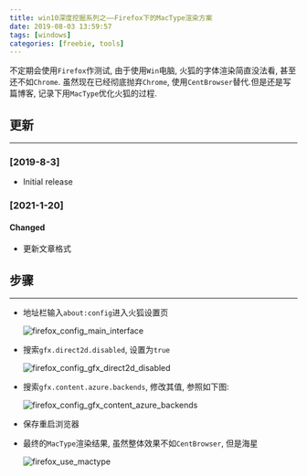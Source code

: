 ```yaml
---
title: win10深度挖掘系列之——Firefox下的MacType渲染方案
date: 2019-08-03 13:59:57
tags: [windows]
categories: [freebie, tools]
---
```


不定期会使用`Firefox`作测试, 由于使用`Win`电脑, 火狐的字体渲染简直没法看, 甚至还不如`Chrome`. 虽然现在已经彻底抛弃`Chrome`, 使用`CentBrowser`替代.但是还是写篇博客, 记录下用`MacType`优化火狐的过程.


<!-- more -->


## 更新

------

### [2019-8-3]

- Initial release

### [2021-1-20]

#### Changed

- 更新文章格式

## 步骤

------

- 地址栏输入`about:config`进入火狐设置页

  ![firefox_config_main_interface](https://oos.blog.yyge.top/2019/8/3/win10%E6%B7%B1%E5%BA%A6%E6%8C%96%E6%8E%98%E7%B3%BB%E5%88%97%E4%B9%8B%E2%80%94%E2%80%94Firefox%E4%B8%8B%E7%9A%84MacType%E6%B8%B2%E6%9F%93%E6%96%B9%E6%A1%88/images/firefox_config_main_interface.png?imageView2/0/q/75|watermark/2/text/6Ziz5ZOl5bCP56uZ/font/5b6u6L2v6ZuF6buR/fontsize/440/fill/IzE4OTBGRg==/dissolve/100/gravity/SouthEast/dx/10/dy/10|imageslim)

- 搜索`gfx.direct2d.disabled`, 设置为`true`

  ![firefox_config_gfx_direct2d_disabled](https://oos.blog.yyge.top/2019/8/3/win10%E6%B7%B1%E5%BA%A6%E6%8C%96%E6%8E%98%E7%B3%BB%E5%88%97%E4%B9%8B%E2%80%94%E2%80%94Firefox%E4%B8%8B%E7%9A%84MacType%E6%B8%B2%E6%9F%93%E6%96%B9%E6%A1%88/images/firefox_config_gfx_direct2d_disabled.png?imageView2/0/q/75|watermark/2/text/6Ziz5ZOl5bCP56uZ/font/5b6u6L2v6ZuF6buR/fontsize/440/fill/IzE4OTBGRg==/dissolve/100/gravity/SouthEast/dx/10/dy/10|imageslim)

- 搜索`gfx.content.azure.backends`, 修改其值, 参照如下图:

  ![firefox_config_gfx_content_azure_backends](https://oos.blog.yyge.top/2019/8/3/win10%E6%B7%B1%E5%BA%A6%E6%8C%96%E6%8E%98%E7%B3%BB%E5%88%97%E4%B9%8B%E2%80%94%E2%80%94Firefox%E4%B8%8B%E7%9A%84MacType%E6%B8%B2%E6%9F%93%E6%96%B9%E6%A1%88/images/firefox_config_gfx_content_azure_backends.png?imageView2/0/q/75|watermark/2/text/6Ziz5ZOl5bCP56uZ/font/5b6u6L2v6ZuF6buR/fontsize/440/fill/IzE4OTBGRg==/dissolve/100/gravity/SouthEast/dx/10/dy/10|imageslim)

- 保存重启浏览器
- 最终的`MacType`渲染结果, 虽然整体效果不如`CentBrowser`, 但是海星

  ![firefox_use_mactype](https://oos.blog.yyge.top/2019/8/3/win10%E6%B7%B1%E5%BA%A6%E6%8C%96%E6%8E%98%E7%B3%BB%E5%88%97%E4%B9%8B%E2%80%94%E2%80%94Firefox%E4%B8%8B%E7%9A%84MacType%E6%B8%B2%E6%9F%93%E6%96%B9%E6%A1%88/images/firefox_use_mactype.png?imageView2/0/q/75|watermark/2/text/6Ziz5ZOl5bCP56uZ/font/5b6u6L2v6ZuF6buR/fontsize/440/fill/IzE4OTBGRg==/dissolve/100/gravity/SouthEast/dx/10/dy/10|imageslim)